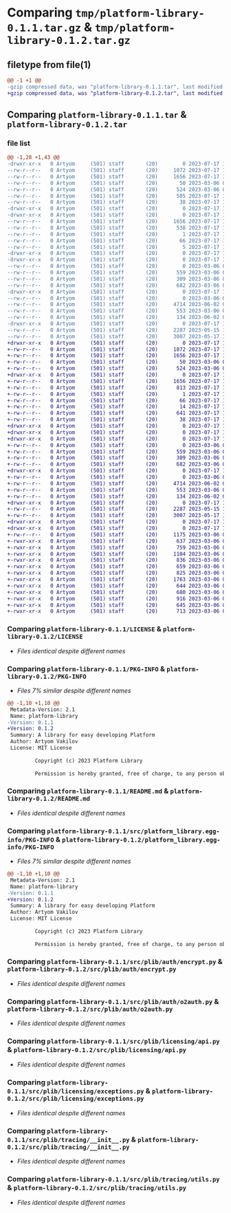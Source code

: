 # Comparing `tmp/platform-library-0.1.1.tar.gz` & `tmp/platform-library-0.1.2.tar.gz`

## filetype from file(1)

```diff
@@ -1 +1 @@
-gzip compressed data, was "platform-library-0.1.1.tar", last modified: Mon Jul 17 10:25:13 2023, max compression
+gzip compressed data, was "platform-library-0.1.2.tar", last modified: Mon Jul 17 10:53:48 2023, max compression
```

## Comparing `platform-library-0.1.1.tar` & `platform-library-0.1.2.tar`

### file list

```diff
@@ -1,28 +1,43 @@
-drwxr-xr-x   0 Artyom     (501) staff       (20)        0 2023-07-17 10:25:13.305067 platform-library-0.1.1/
--rw-r--r--   0 Artyom     (501) staff       (20)     1072 2023-07-17 10:23:17.000000 platform-library-0.1.1/LICENSE
--rw-r--r--   0 Artyom     (501) staff       (20)     1656 2023-07-17 10:25:13.304948 platform-library-0.1.1/PKG-INFO
--rw-r--r--   0 Artyom     (501) staff       (20)       50 2023-03-06 08:11:34.000000 platform-library-0.1.1/README-public.md
--rw-r--r--   0 Artyom     (501) staff       (20)      524 2023-03-06 07:49:45.000000 platform-library-0.1.1/README.md
--rw-r--r--   0 Artyom     (501) staff       (20)      585 2023-07-17 10:24:50.000000 platform-library-0.1.1/pyproject.toml
--rw-r--r--   0 Artyom     (501) staff       (20)       38 2023-07-17 10:25:13.305107 platform-library-0.1.1/setup.cfg
-drwxr-xr-x   0 Artyom     (501) staff       (20)        0 2023-07-17 10:25:13.301920 platform-library-0.1.1/src/
-drwxr-xr-x   0 Artyom     (501) staff       (20)        0 2023-07-17 10:25:13.303310 platform-library-0.1.1/src/platform_library.egg-info/
--rw-r--r--   0 Artyom     (501) staff       (20)     1656 2023-07-17 10:25:13.000000 platform-library-0.1.1/src/platform_library.egg-info/PKG-INFO
--rw-r--r--   0 Artyom     (501) staff       (20)      538 2023-07-17 10:25:13.000000 platform-library-0.1.1/src/platform_library.egg-info/SOURCES.txt
--rw-r--r--   0 Artyom     (501) staff       (20)        1 2023-07-17 10:25:13.000000 platform-library-0.1.1/src/platform_library.egg-info/dependency_links.txt
--rw-r--r--   0 Artyom     (501) staff       (20)       66 2023-07-17 10:25:13.000000 platform-library-0.1.1/src/platform_library.egg-info/requires.txt
--rw-r--r--   0 Artyom     (501) staff       (20)        5 2023-07-17 10:25:13.000000 platform-library-0.1.1/src/platform_library.egg-info/top_level.txt
-drwxr-xr-x   0 Artyom     (501) staff       (20)        0 2023-07-17 10:25:13.302102 platform-library-0.1.1/src/plib/
-drwxr-xr-x   0 Artyom     (501) staff       (20)        0 2023-07-17 10:25:13.303975 platform-library-0.1.1/src/plib/auth/
--rw-r--r--   0 Artyom     (501) staff       (20)        0 2023-03-06 07:47:25.000000 platform-library-0.1.1/src/plib/auth/__init__.py
--rw-r--r--   0 Artyom     (501) staff       (20)      559 2023-03-06 07:47:25.000000 platform-library-0.1.1/src/plib/auth/encrypt.py
--rw-r--r--   0 Artyom     (501) staff       (20)      309 2023-03-06 07:47:25.000000 platform-library-0.1.1/src/plib/auth/jwt.py
--rw-r--r--   0 Artyom     (501) staff       (20)      682 2023-03-06 07:47:25.000000 platform-library-0.1.1/src/plib/auth/o2auth.py
-drwxr-xr-x   0 Artyom     (501) staff       (20)        0 2023-07-17 10:25:13.304425 platform-library-0.1.1/src/plib/licensing/
--rw-r--r--   0 Artyom     (501) staff       (20)        0 2023-03-06 07:29:21.000000 platform-library-0.1.1/src/plib/licensing/__init__.py
--rw-r--r--   0 Artyom     (501) staff       (20)     4714 2023-06-02 08:23:17.000000 platform-library-0.1.1/src/plib/licensing/api.py
--rw-r--r--   0 Artyom     (501) staff       (20)      553 2023-03-06 07:29:21.000000 platform-library-0.1.1/src/plib/licensing/exceptions.py
--rw-r--r--   0 Artyom     (501) staff       (20)      134 2023-06-02 08:23:17.000000 platform-library-0.1.1/src/plib/licensing/models.py
-drwxr-xr-x   0 Artyom     (501) staff       (20)        0 2023-07-17 10:25:13.304657 platform-library-0.1.1/src/plib/tracing/
--rw-r--r--   0 Artyom     (501) staff       (20)     2287 2023-05-15 12:18:09.000000 platform-library-0.1.1/src/plib/tracing/__init__.py
--rw-r--r--   0 Artyom     (501) staff       (20)     3007 2023-05-17 10:17:35.000000 platform-library-0.1.1/src/plib/tracing/utils.py
+drwxr-xr-x   0 Artyom     (501) staff       (20)        0 2023-07-17 10:53:48.845278 platform-library-0.1.2/
+-rw-r--r--   0 Artyom     (501) staff       (20)     1072 2023-07-17 10:23:17.000000 platform-library-0.1.2/LICENSE
+-rw-r--r--   0 Artyom     (501) staff       (20)     1656 2023-07-17 10:53:48.845125 platform-library-0.1.2/PKG-INFO
+-rw-r--r--   0 Artyom     (501) staff       (20)       50 2023-03-06 08:11:34.000000 platform-library-0.1.2/README-public.md
+-rw-r--r--   0 Artyom     (501) staff       (20)      524 2023-03-06 07:49:45.000000 platform-library-0.1.2/README.md
+drwxr-xr-x   0 Artyom     (501) staff       (20)        0 2023-07-17 10:53:48.840504 platform-library-0.1.2/platform_library.egg-info/
+-rw-r--r--   0 Artyom     (501) staff       (20)     1656 2023-07-17 10:53:48.000000 platform-library-0.1.2/platform_library.egg-info/PKG-INFO
+-rw-r--r--   0 Artyom     (501) staff       (20)      813 2023-07-17 10:53:48.000000 platform-library-0.1.2/platform_library.egg-info/SOURCES.txt
+-rw-r--r--   0 Artyom     (501) staff       (20)        1 2023-07-17 10:53:48.000000 platform-library-0.1.2/platform_library.egg-info/dependency_links.txt
+-rw-r--r--   0 Artyom     (501) staff       (20)       66 2023-07-17 10:53:48.000000 platform-library-0.1.2/platform_library.egg-info/requires.txt
+-rw-r--r--   0 Artyom     (501) staff       (20)       14 2023-07-17 10:53:48.000000 platform-library-0.1.2/platform_library.egg-info/top_level.txt
+-rw-r--r--   0 Artyom     (501) staff       (20)      641 2023-07-17 10:53:44.000000 platform-library-0.1.2/pyproject.toml
+-rw-r--r--   0 Artyom     (501) staff       (20)       38 2023-07-17 10:53:48.845325 platform-library-0.1.2/setup.cfg
+drwxr-xr-x   0 Artyom     (501) staff       (20)        0 2023-07-17 10:53:48.839013 platform-library-0.1.2/src/
+drwxr-xr-x   0 Artyom     (501) staff       (20)        0 2023-07-17 10:53:48.839207 platform-library-0.1.2/src/plib/
+drwxr-xr-x   0 Artyom     (501) staff       (20)        0 2023-07-17 10:53:48.840935 platform-library-0.1.2/src/plib/auth/
+-rw-r--r--   0 Artyom     (501) staff       (20)        0 2023-03-06 07:47:25.000000 platform-library-0.1.2/src/plib/auth/__init__.py
+-rw-r--r--   0 Artyom     (501) staff       (20)      559 2023-03-06 07:47:25.000000 platform-library-0.1.2/src/plib/auth/encrypt.py
+-rw-r--r--   0 Artyom     (501) staff       (20)      309 2023-03-06 07:47:25.000000 platform-library-0.1.2/src/plib/auth/jwt.py
+-rw-r--r--   0 Artyom     (501) staff       (20)      682 2023-03-06 07:47:25.000000 platform-library-0.1.2/src/plib/auth/o2auth.py
+drwxr-xr-x   0 Artyom     (501) staff       (20)        0 2023-07-17 10:53:48.841357 platform-library-0.1.2/src/plib/licensing/
+-rw-r--r--   0 Artyom     (501) staff       (20)        0 2023-03-06 07:29:21.000000 platform-library-0.1.2/src/plib/licensing/__init__.py
+-rw-r--r--   0 Artyom     (501) staff       (20)     4714 2023-06-02 08:23:17.000000 platform-library-0.1.2/src/plib/licensing/api.py
+-rw-r--r--   0 Artyom     (501) staff       (20)      553 2023-03-06 07:29:21.000000 platform-library-0.1.2/src/plib/licensing/exceptions.py
+-rw-r--r--   0 Artyom     (501) staff       (20)      134 2023-06-02 08:23:17.000000 platform-library-0.1.2/src/plib/licensing/models.py
+drwxr-xr-x   0 Artyom     (501) staff       (20)        0 2023-07-17 10:53:48.841569 platform-library-0.1.2/src/plib/tracing/
+-rw-r--r--   0 Artyom     (501) staff       (20)     2287 2023-05-15 12:18:09.000000 platform-library-0.1.2/src/plib/tracing/__init__.py
+-rw-r--r--   0 Artyom     (501) staff       (20)     3007 2023-05-17 10:17:35.000000 platform-library-0.1.2/src/plib/tracing/utils.py
+drwxr-xr-x   0 Artyom     (501) staff       (20)        0 2023-07-17 10:53:48.839324 platform-library-0.1.2/venv/
+drwxr-xr-x   0 Artyom     (501) staff       (20)        0 2023-07-17 10:53:48.844848 platform-library-0.1.2/venv/bin/
+-rw-r--r--   0 Artyom     (501) staff       (20)     1175 2023-03-06 07:38:00.000000 platform-library-0.1.2/venv/bin/activate_this.py
+-rwxr-xr-x   0 Artyom     (501) staff       (20)      637 2023-03-06 07:40:47.000000 platform-library-0.1.2/venv/bin/rst2html.py
+-rwxr-xr-x   0 Artyom     (501) staff       (20)      759 2023-03-06 07:40:47.000000 platform-library-0.1.2/venv/bin/rst2html4.py
+-rwxr-xr-x   0 Artyom     (501) staff       (20)     1104 2023-03-06 07:40:47.000000 platform-library-0.1.2/venv/bin/rst2html5.py
+-rwxr-xr-x   0 Artyom     (501) staff       (20)      836 2023-03-06 07:40:47.000000 platform-library-0.1.2/venv/bin/rst2latex.py
+-rwxr-xr-x   0 Artyom     (501) staff       (20)      659 2023-03-06 07:40:47.000000 platform-library-0.1.2/venv/bin/rst2man.py
+-rwxr-xr-x   0 Artyom     (501) staff       (20)      825 2023-03-06 07:40:47.000000 platform-library-0.1.2/venv/bin/rst2odt.py
+-rwxr-xr-x   0 Artyom     (501) staff       (20)     1763 2023-03-06 07:40:47.000000 platform-library-0.1.2/venv/bin/rst2odt_prepstyles.py
+-rwxr-xr-x   0 Artyom     (501) staff       (20)      644 2023-03-06 07:40:47.000000 platform-library-0.1.2/venv/bin/rst2pseudoxml.py
+-rwxr-xr-x   0 Artyom     (501) staff       (20)      680 2023-03-06 07:40:47.000000 platform-library-0.1.2/venv/bin/rst2s5.py
+-rwxr-xr-x   0 Artyom     (501) staff       (20)      916 2023-03-06 07:40:47.000000 platform-library-0.1.2/venv/bin/rst2xetex.py
+-rwxr-xr-x   0 Artyom     (501) staff       (20)      645 2023-03-06 07:40:47.000000 platform-library-0.1.2/venv/bin/rst2xml.py
+-rwxr-xr-x   0 Artyom     (501) staff       (20)      713 2023-03-06 07:40:47.000000 platform-library-0.1.2/venv/bin/rstpep2html.py
```

### Comparing `platform-library-0.1.1/LICENSE` & `platform-library-0.1.2/LICENSE`

 * *Files identical despite different names*

### Comparing `platform-library-0.1.1/PKG-INFO` & `platform-library-0.1.2/PKG-INFO`

 * *Files 7% similar despite different names*

```diff
@@ -1,10 +1,10 @@
 Metadata-Version: 2.1
 Name: platform-library
-Version: 0.1.1
+Version: 0.1.2
 Summary: A library for easy developing Platform
 Author: Artyom Vakilov
 License: MIT License
         
         Copyright (c) 2023 Platform Library
         
         Permission is hereby granted, free of charge, to any person obtaining a copy
```

### Comparing `platform-library-0.1.1/README.md` & `platform-library-0.1.2/README.md`

 * *Files identical despite different names*

### Comparing `platform-library-0.1.1/src/platform_library.egg-info/PKG-INFO` & `platform-library-0.1.2/platform_library.egg-info/PKG-INFO`

 * *Files 7% similar despite different names*

```diff
@@ -1,10 +1,10 @@
 Metadata-Version: 2.1
 Name: platform-library
-Version: 0.1.1
+Version: 0.1.2
 Summary: A library for easy developing Platform
 Author: Artyom Vakilov
 License: MIT License
         
         Copyright (c) 2023 Platform Library
         
         Permission is hereby granted, free of charge, to any person obtaining a copy
```

### Comparing `platform-library-0.1.1/src/plib/auth/encrypt.py` & `platform-library-0.1.2/src/plib/auth/encrypt.py`

 * *Files identical despite different names*

### Comparing `platform-library-0.1.1/src/plib/auth/o2auth.py` & `platform-library-0.1.2/src/plib/auth/o2auth.py`

 * *Files identical despite different names*

### Comparing `platform-library-0.1.1/src/plib/licensing/api.py` & `platform-library-0.1.2/src/plib/licensing/api.py`

 * *Files identical despite different names*

### Comparing `platform-library-0.1.1/src/plib/licensing/exceptions.py` & `platform-library-0.1.2/src/plib/licensing/exceptions.py`

 * *Files identical despite different names*

### Comparing `platform-library-0.1.1/src/plib/tracing/__init__.py` & `platform-library-0.1.2/src/plib/tracing/__init__.py`

 * *Files identical despite different names*

### Comparing `platform-library-0.1.1/src/plib/tracing/utils.py` & `platform-library-0.1.2/src/plib/tracing/utils.py`

 * *Files identical despite different names*

